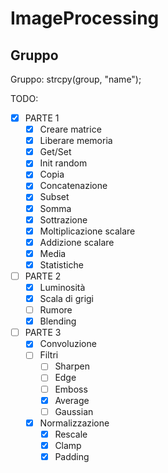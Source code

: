 # ImageProcessing

## Gruppo
Gruppo: strcpy(group, "name");

TODO:

- [X] PARTE 1
	- [X] Creare matrice
	- [X] Liberare memoria
	- [X] Get/Set
	- [X] Init random
	- [X] Copia
	- [X] Concatenazione
	- [X] Subset
	- [X] Somma
	- [X] Sottrazione
	- [X] Moltiplicazione scalare
	- [X] Addizione scalare
	- [X] Media
	- [X] Statistiche

- [ ] PARTE 2
	- [X] Luminosità
	- [X] Scala di grigi
	- [ ] Rumore
	- [X] Blending

- [ ] PARTE 3
	- [X] Convoluzione
	- [ ] Filtri
		- [ ] Sharpen
		- [ ] Edge
		- [ ] Emboss
		- [X] Average
		- [ ] Gaussian
	- [X] Normalizzazione
		- [X] Rescale
		- [X] Clamp
		- [X] Padding
